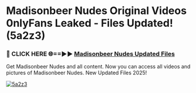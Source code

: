 # Madisonbeer Nudes Original Videos 0nlyFans Leaked - Files Updated! (5a2z3)

<h3>🔴 CLICK HERE 🌐==►► <a href="https://tinyurl.com/ehrbuxhb" rel="nofollow">Madisonbeer Nudes Updated Files</a></h3>

Get Madisonbeer Nudes and all content. Now you can access all videos and pictures of Madisonbeer Nudes. New Updated Files 2025!

[![5a2z3](https://i.imgur.com/lVYEuWS.gif)](https://tinyurl.com/ehrbuxhb)
